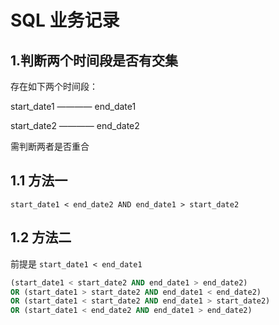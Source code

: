 # SQL 业务记录

## 1.判断两个时间段是否有交集

存在如下两个时间段：

start_date1 ———— end_date1

start_date2 ———— end_date2

需判断两者是否重合

## 1.1 方法一

`start_date1 < end_date2 AND end_date1 > start_date2`

## 1.2 方法二

前提是 `start_date1 < end_date1`

```sql
(start_date1 < start_date2 AND end_date1 > end_date2)
OR (start_date1 > start_date2 AND end_date1 < end_date2)
OR (start_date1 < start_date2 AND end_date1 > start_date2)
OR (start_date1 < end_date2 AND end_date1 > end_date2)
```